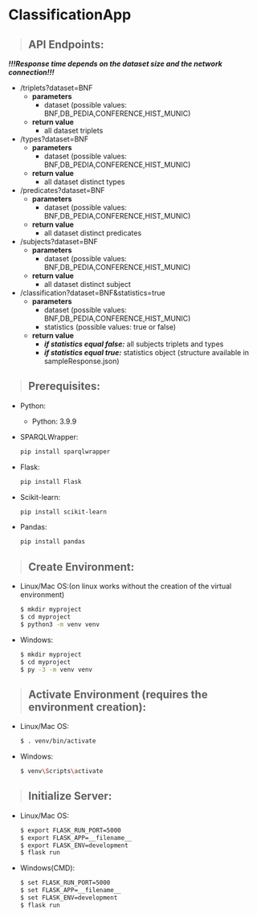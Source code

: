 # ClassificationApp
> ## API Endpoints:
***!!!Response time depends on the dataset size and the network connection!!!***
- /triplets?dataset=BNF
    - **parameters**
        - dataset (possible values: BNF,DB_PEDIA,CONFERENCE,HIST_MUNIC)
    - **return value**
        - all dataset triplets
- /types?dataset=BNF
    - **parameters**
        - dataset (possible values: BNF,DB_PEDIA,CONFERENCE,HIST_MUNIC)
    - **return value**
        - all dataset distinct types
- /predicates?dataset=BNF
    - **parameters**
        - dataset (possible values: BNF,DB_PEDIA,CONFERENCE,HIST_MUNIC)
    - **return value**
        - all dataset distinct predicates
- /subjects?dataset=BNF
    - **parameters**
        - dataset (possible values: BNF,DB_PEDIA,CONFERENCE,HIST_MUNIC)
    - **return value**
        - all dataset distinct subject
- /classification?dataset=BNF&statistics=true
    - **parameters**
        - dataset (possible values: BNF,DB_PEDIA,CONFERENCE,HIST_MUNIC)
        - statistics (possible values: true or false)
    - **return value**
        - ***if statistics equal false:*** all subjects triplets and types
        - ***if statistics equal true:*** statistics object (structure available in sampleResponse.json)
> ## Prerequisites:

-   Python:
    -   Python: 3.9.9
-   SPARQLWrapper:
    ```bash
    pip install sparqlwrapper
    ```
-   Flask:
    ```bash
    pip install Flask
    ```
-   Scikit-learn:
    ```bash
    pip install scikit-learn
    ```
-   Pandas:

    ```bash
    pip install pandas
    ```
> ## Create Environment:

-   Linux/Mac OS:(on linux works without the creation of the virtual environment)
    ```bash
    $ mkdir myproject
    $ cd myproject
    $ python3 -m venv venv
    ```
-   Windows:
    ```bash
    $ mkdir myproject
    $ cd myproject
    $ py -3 -m venv venv
    ```

> ## Activate Environment (requires the environment creation):

-   Linux/Mac OS:
    ```bash
    $ . venv/bin/activate
    ```
-   Windows:
    ```bash
    $ venv\Scripts\activate
    ```

> ## Initialize Server:

-   Linux/Mac OS:
    ```bash
    $ export FLASK_RUN_PORT=5000
    $ export FLASK_APP=__filename__
    $ export FLASK_ENV=development
    $ flask run
    ```
-   Windows(CMD):
    ```bash
    $ set FLASK_RUN_PORT=5000
    $ set FLASK_APP=__filename__
    $ set FLASK_ENV=development
    $ flask run
    ```
